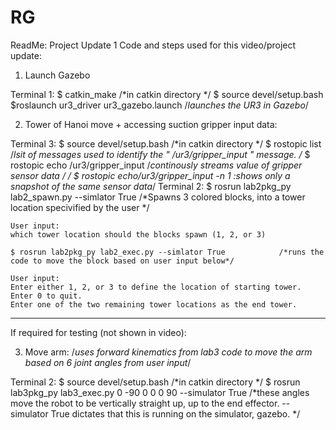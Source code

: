 # RG
ReadMe: Project Update 1
Code and steps used for this video/project update:

1) Launch Gazebo

Terminal 1:
	$ catkin_make   							/*in catkin directory */
	$ source devel/setup.bash
	$roslaunch ur3_driver ur3_gazebo.launch  				/*launches the UR3 in Gazebo*/ 
	


2) Tower of Hanoi move + accessing suction gripper input data:

Terminal 3:
	$ source devel/setup.bash 						/*in catkin directory */
	$ rostopic list 							/*lsit of messages used to identify the " /ur3/gripper_input " message. /*
	$ rostopic echo /ur3/gripper_input 					/*continously streams value of gripper sensor data */
										/* $ rostopic echo/ur3/gripper_input -n 1     :shows only a snapshot of the same sensor data*/
Terminal 2:
	$ rosrun lab2pkg_py lab2_spawn.py --simlator True			/*Spawns 3 colored blocks, into a tower location specivified by the user */	
	
	User input: 
	which tower location should the blocks spawn (1, 2, or 3)		

	$ rosrun lab2pkg_py lab2_exec.py --simlator True			/*runs the code to move the block based on user input below*/

	User input:
	Enter either 1, 2, or 3 to define the location of starting tower.
	Enter 0 to quit.
	Enter one of the two remaining tower locations as the end tower.



---------------------------------------------------------------------------------------------------------------------------------------------------------------------------------------------------------------------------------------------------------------

If required for testing (not shown in video):

3) Move arm:  /*uses forward kinematics from lab3 code to move the arm based on 6 joint angles from user input*/

Terminal 2:
	$ source devel/setup.bash 						/*in catkin directory */
	$ rosrun lab3pkg_py lab3_exec.py 0 -90 0 0 0 90 --simulator True 	/*these angles move the robot to be vertically straight up, up to the end effector. --simulator True dictates that this is running on the simulator, gazebo. */
